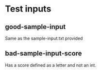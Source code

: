 # Test inputs

## good-sample-input

Same as the sample-input.txt provided

## bad-sample-input-score

Has a score defined as a letter and not an int.

